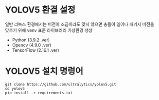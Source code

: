 # YOLOV5 환결 설정

일반 리눅스 환경에서는 버전이 조금이라도 맞지 않으면 충돌이 일어나 패키지 버전을 맞추기 위해 venv 표준 라이브러리 가상환경 생성
- Python (3.9.2 .ver)
- Opencv (4.9.0 .ver)
- TensorFlow (2.16.1 .ver)

# YOLOV5 설치 명령어 

```
git clone https://github.com/ultralytics/yolov5.git
cd yolov5
pip install -r requirements.txt
```

